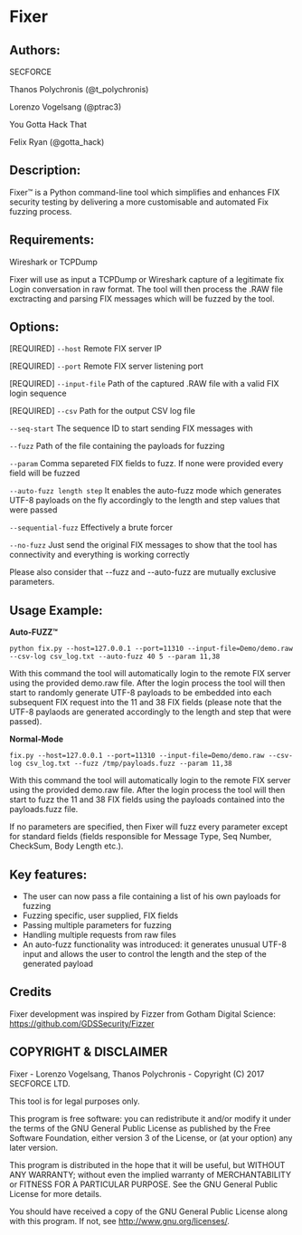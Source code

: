 Fixer
==

Authors:
----

SECFORCE
  
  Thanos Polychronis (@t_polychronis)
  
  Lorenzo Vogelsang (@ptrac3)

You Gotta Hack That
  
  Felix Ryan (@gotta_hack)

Description:
----

Fixer™ is a Python command-line tool which simplifies and enhances FIX security testing by delivering a more customisable and automated Fix fuzzing process.


Requirements:
----

Wireshark or TCPDump

Fixer will use as input a TCPDump or Wireshark capture of a legitimate fix Login conversation in raw format. 
The tool will then process the .RAW file exctracting and parsing FIX messages which will be fuzzed by the tool.


Options:
----

[REQUIRED] `--host`               Remote FIX server IP

[REQUIRED] `--port`               Remote FIX server listening port

[REQUIRED] `--input-file`         Path of the captured .RAW file with a valid FIX login sequence

[REQUIRED] `--csv`                Path for the output CSV log file

`--seq-start`                     The sequence ID to start sending FIX messages with

`--fuzz`                          Path of the file containing the payloads for fuzzing

`--param`                         Comma separeted FIX fields to fuzz. If none were provided every field will be fuzzed

`--auto-fuzz length step`         It enables the auto-fuzz mode which generates UTF-8 payloads on the fly accordingly to the length and step values that were passed

`--sequential-fuzz`               Effectively a brute forcer

`--no-fuzz`                       Just send the original FIX messages to show that the tool has connectivity and everything is working correctly

Please also consider that --fuzz and --auto-fuzz are mutually exclusive parameters.


Usage Example:
----


**Auto-FUZZ™**


`python fix.py --host=127.0.0.1 --port=11310 --input-file=Demo/demo.raw --csv-log csv_log.txt --auto-fuzz 40 5 --param 11,38`

With this command the tool will automatically login to the remote FIX server using the provided demo.raw file. After the login process the tool will then start to randomly generate UTF-8 payloads to be embedded into each subsequent FIX request into the 11 and 38 FIX fields (please note that the UTF-8 paylaods are generated accordingly to the length and step that were passed).


**Normal-Mode**


`fix.py --host=127.0.0.1 --port=11310 --input-file=Demo/demo.raw --csv-log csv_log.txt --fuzz /tmp/payloads.fuzz --param 11,38`

With this command the tool will automatically login to the remote FIX server using the provided demo.raw file. After the login process the tool will then start to fuzz the 11 and 38 FIX fields using the payloads contained into the payloads.fuzz file.

If no parameters are specified, then Fixer will fuzz every parameter except for standard fields (fields responsible for Message Type, Seq Number, CheckSum, Body Length etc.).


Key features:
----

- The user can now pass a file containing a list of his own payloads for fuzzing
- Fuzzing specific, user supplied, FIX fields
- Passing multiple parameters for fuzzing
- Handling multiple requests from raw files
- An auto-fuzz functionality was introduced: it generates unusual UTF-8 input and allows the user to control the length and the step of the generated payload

Credits
----

Fixer development was inspired by Fizzer from Gotham Digital Science: https://github.com/GDSSecurity/Fizzer


COPYRIGHT & DISCLAIMER
----

Fixer - Lorenzo Vogelsang, Thanos Polychronis - Copyright (C) 2017 SECFORCE LTD.


This tool is for legal purposes only.


This program is free software: you can redistribute it and/or modify it under the terms of the GNU General Public License as published by the Free Software Foundation, either version 3 of the License, or (at your option) any later version.


This program is distributed in the hope that it will be useful, but WITHOUT ANY WARRANTY; without even the implied warranty of MERCHANTABILITY or FITNESS FOR A PARTICULAR PURPOSE. See the GNU General Public License for more details.


You should have received a copy of the GNU General Public License along with this program. If not, see http://www.gnu.org/licenses/.
